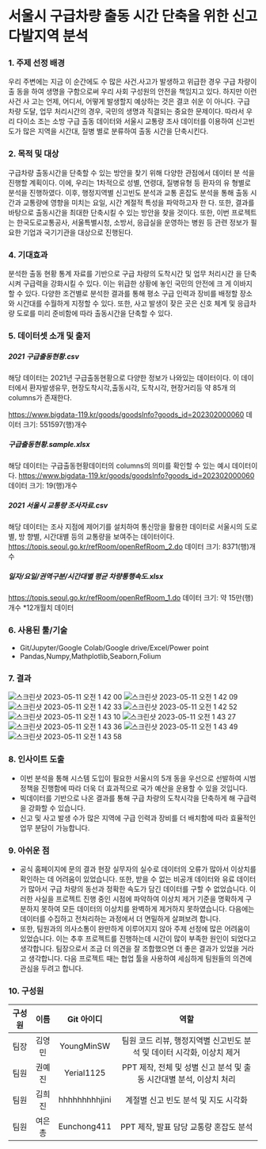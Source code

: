 #  서울시 구급차량 출동 시간 단축을 위한 신고 다발지역 분석

### 1. 주제 선정 배경

 우리 주변에는 지금 이 순간에도 수 많은 사건.사고가 발생하고 위급한 경우 구급 차량이 출 동을 하여 생명을 구함으로써 우리 사회 구성원의 안전을 책임지고 있다. 하지만 이런 사건 사 고는 언제, 어디서, 어떻게 발생할지 예상하는 것은 결코 쉬운 이 아니다. 구급 차량 도달, 업무 처리시간의 경우, 국민의 생명과 직결되는 중요한 문제이다.
따라서 우리 다이소 조는 소방 구급 출동 데이터와 서울시 교통량 조사 데이터를 이용하여 신고빈도가 많은 지역을 시간대, 질병 별로 분류하여 출동 시간을 단축시킨다.

### 2. 목적 및 대상

 구급차량 출동시간을 단축할 수 있는 방안을 찾기 위해 다양한 관점에서 데이터 분 석을 진행할 계획이다. 이에, 우리는 1차적으로 성별, 연령대, 질병유형 등 환자의 유 형별로 분석을 진행하였다. 이후, 행정지역별 신고빈도 분석과 교통 혼잡도 분석을 통해 출동 시간과 교통량에 영향을 미치는 요일, 시간 계절적 특성을 파악하고자 한 다. 또한, 결과를 바탕으로 출동시간을 최대한 단축시킬 수 있는 방안을 찾을 것이다. 또한, 이번 프로젝트는 한국도로교통공사, 서울특별시청, 소방서, 응급실을 운영하는 병원 등 관련 정보가 필요한 기업과 국기기관을 대상으로 진행된다.

### 4. 기대효과

 분석한 출동 현황 통계 자료를 기반으로 구급 차량의 도착시간 및 업무 처리시간 을 단축시켜 구급력을 강화시킬 수 있다. 이는 위급한 상황에 놓인 국민의 안전에 크 게 이바지할 수 있다. 다양한 조건별로 분석한 결과를 통해 평소 구급 인력과 장비를 배정할 장소와 시간대를 수월하게 지정할 수 있다. 또한, 사고 발생이 잦은 곳은 신호 체계 및 응급차량 도로를 미리 준비함에 따라 출동시간을 단축할 수 있다.

### 5. 데이터셋 소개 및 출저

##### 2021 구급출동현황.csv
해당 데이터는 2021년 구급출동현황으로 다양한 정보가 나와있는 데이터이다.
이 데이터에서 환자발생유무, 현장도착시각,출동시각, 도착시각, 현장거리등 약 85개
의 columns가 존재한다.

https://www.bigdata-119.kr/goods/goodsInfo?goods_id=202302000060
데이터 크기: 551597(행)개수

##### 구급출동현황.sample.xlsx
해당 데이터는 구급출동현황데이터의 columns의 의미를 확인할 수 있는 예시 데이터이
다.
https://www.bigdata-119.kr/goods/goodsInfo?goods_id=202302000060
데이터 크기: 19(행)개수

##### 2021 서울시 교통량 조사자료.csv

해당 데이터는 조사 지점에 제어기를 설치하여 통신망을 활용한 데이터로 서울시의 도로별, 방 향별, 시간대별 등의 교통량을 보여주는 데이터이다.
https://topis.seoul.go.kr/refRoom/openRefRoom_2.do
데이터 크기: 8371(행)개수

##### 일자/요일/권역구분/시간대별 평균 차량통행속도.xlsx
https://topis.seoul.go.kr/refRoom/openRefRoom_1.do
데이터 크기: 약 15만(행)개수 *12개월치 데이터

### 6. 사용된 툴/기술

- Git/Jupyter/Google Colab/Google drive/Excel/Power point
- Pandas,Numpy,Mathplotlib,Seaborn,Folium


### 7. 결과

![스크린샷 2023-05-11 오전 1 42 00](https://github.com/YoungMinSW/Team_project/assets/109095108/662412a3-15e2-47a7-9a60-840a5ca3694c)
![스크린샷 2023-05-11 오전 1 42 09](https://github.com/YoungMinSW/Team_project/assets/109095108/ba1f8797-1a5f-40d2-9932-970805c1ce27)
![스크린샷 2023-05-11 오전 1 42 33](https://github.com/YoungMinSW/Team_project/assets/109095108/a033cf26-21af-4bfd-81e8-e8bd645a5e7b)
![스크린샷 2023-05-11 오전 1 42 52](https://github.com/YoungMinSW/Team_project/assets/109095108/4c197ece-de2c-43b0-87db-052b11118bb4)
![스크린샷 2023-05-11 오전 1 43 10](https://github.com/YoungMinSW/Team_project/assets/109095108/07ddbd60-d2fe-4ef7-a4d4-7ef3e59d37be)
![스크린샷 2023-05-11 오전 1 43 27](https://github.com/YoungMinSW/Team_project/assets/109095108/754c721b-f779-4304-9fd1-10651a32e34b)
![스크린샷 2023-05-11 오전 1 43 36](https://github.com/YoungMinSW/Team_project/assets/109095108/b9b30f93-2b7f-44e2-b376-537ab96aa6d1)
![스크린샷 2023-05-11 오전 1 43 49](https://github.com/YoungMinSW/Team_project/assets/109095108/7a4202c0-8ba3-4264-9bae-c425a092ad03)
![스크린샷 2023-05-11 오전 1 43 58](https://github.com/YoungMinSW/Team_project/assets/109095108/5f3a3868-584c-454b-b759-545013e690ca)



### 8. 인사이트 도출

- 이번 분석을 통해 시스템 도입이 필요한 서울시의 5개 동을 우선으로 선발하여 시범정책을 진행함에 따라 더욱 더 효과적으로 국가 예산을 운용할 수 있을 것입니다.
- 빅데이터를 기반으로 나온 결과를 통해 구급 차량의 도착시각을 단축하게 해 구급력을 강화할 수 있습니다.
- 신고 및 사고 발생 수가 많은 지역에 구급 인력과 장비를 더 배치함에 따라 효율적인 업무 분담이 가능합니다.


### 9. 아쉬운 점

- 공식 홈페이지에 문의 결과 현장 실무자의 실수로 데이터의 오류가 많아서 이상치를 확인하는 데 어려움이 있었습니다. 또한, 받을 수 없는 비공개 데이터와 유료 데이터가 많아서 구급 차량의 동선과 정확한 속도가 담긴 데이터를 구할 수 없었습니다. 이러한 사실을 프로젝트 진행 중인 시점에 파악하여 이상치 제거 기준을 명확하게 구분하지 못하여 모든 데이터의 이상치를 완벽하게 제거하지 못하였습니다. 다음에는 데이터를 수집하고 전처리하는 과정에서 더 면밀하게 살펴보려 합니다.
- 또한, 팀원과의 의사소통이 완만하게 이루어지지 않아 주제 선정에 많은 어려움이 있었습니다. 이는 추후 프로젝트를 진행하는데 시간이 많이 부족한 원인이 되었다고 생각합니다. 팀장으로서 조금 더 의견을 잘 조합했으면 더 좋은 결과가 있었을 거라고 생각합니다. 다음 프로젝트 때는 협업 툴을 사용하여 세심하게 팀원들의 의견에 관심을 두려고 합니다.



### 10. 구성원
|구성원|이름|Git 아이디|역할|
|:-----:|:-----:|:-----:|:-----:|
|팀장|김영민|YoungMinSW|팀원 코드 리뷰, 행정지역별 신고빈도 분석 및 데이터 시각화, 이상치 제거|
|팀원|권예진|Yerial1125|PPT 제작, 전체 및 성별 신고 분석 및 출동 시간대별 분석, 이상치 처리|
|팀원|김희진|hhhhhhhhhjini|계절별 신고 빈도 분석 및 지도 시각화|
|팀원|여은총|Eunchong411|PPT 제작, 발표 담당 교통량 혼잡도 분석 |

